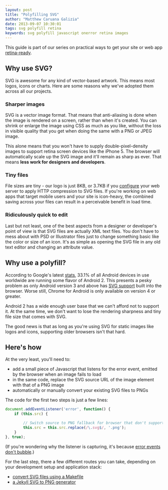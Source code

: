 ```yaml
---
layout: post
title: "Polyfilling SVG"
author: "Matthew Caruana Galizia"
date: 2013-09-07 10:30:01
tags: svg polyfill retina
keywords: svg polyfill javascript onerror retina images
---
```


This guide is part of our series on practical ways to get your site or web app [retina-ready][retina-ready].

## Why use SVG? ##

SVG is awesome for any kind of vector-based artwork. This means most logos, icons or charts. Here are some reasons why we've adopted them across all our projects.

### Sharper images ###

SVG is a vector image format. That means that anti-aliasing is done when the image is rendered on a screen, rather than when it's created. You can shrink or enlarge the image using CSS as much as you like, without the loss in visible quality that you get when doing the same with a PNG or JPEG image.

This alone means that you won't have to supply double-pixel-density images to support retina screen devices like the iPhone 5. The browser will automatically scale up the SVG image and it'll remain as sharp as ever. That means **less work for designers and developers**.

### Tiny files ###

File sizes are tiny - our logo is just 8KB, or 3.7KB if you [configure][svg-gzip] your web server to apply HTTP compression to SVG files. If you're working on web apps that target mobile users and your site is icon-heavy, the combined saving across your files can result in a perceivable benefit in load time.

### Ridiculously quick to edit ###

Last but not least, one of the best aspects from a designer or developer's point of view is that SVG files are actually XML text files. You don't have to mess about with PSD or Illustrator files just to change something basic like the color or size of an icon. It's as simple as opening the SVG file in any old text editor and changing an attribute value.

## Why use a polyfill? ##

According to Google's latest [stats][android-stats], 33.1% of all Android devices in use worldwide are running some flavor of Android 2. This presents a pesky problem as only Android version 3 and above has [SVG support][svg-support] built into the browser. Worse still, Chrome for Android is only available on version 4 or greater.

Android 2 has a wide enough user base that we can't afford not to support it. At the same time, we don't want to lose the rendering sharpness and tiny file size that comes with SVG.

The good news is that as long as you're using SVG for static images like logos and icons, supporting older browsers isn't that hard.

## Here's how ##

At the very least, you'll need to:

- add a small piece of Javascript that listens for the error event, emitted by the browser when an image fails to load
- in the same code, replace the SVG source URL of the image element with that of a PNG image
- automatically or manually convert your existing SVG files to PNGs

The code for the first two steps is just a few lines:

```javascript
document.addEventListener('error', function() {
	if (this.src) {

		// Switch source to PNG fallback for browser that don't support SVG.
		this.src = this.src.replace(/\.svg$/, '.png');
	}
}, true);
```

(If you're wondering why the listener is capturing, it's because [error events don't bubble][no-bubble].)

For the last step, there a few different routes you can take, depending on your development setup and application stack:

- [convert SVG files using a Makefile](/2013/09/convert-svg-files-using-make/)
- [a Jekyll SVG to PNG generator](/2013/09/polyfilling-svg-with-jekyll/)

[retina-ready]: http://www.webdesignerdepot.com/2013/04/why-should-you-become-retina-ready/
[android-stats]: http://developer.android.com/about/dashboards/index.html
[svg-support]: http://caniuse.com/#feat=svg
[svg-gzip]: http://kaioa.com/node/45
[no-bubble]: http://m.cg/post/30934181934/error-events-dont-bubble-from-images-and-how-to-work
